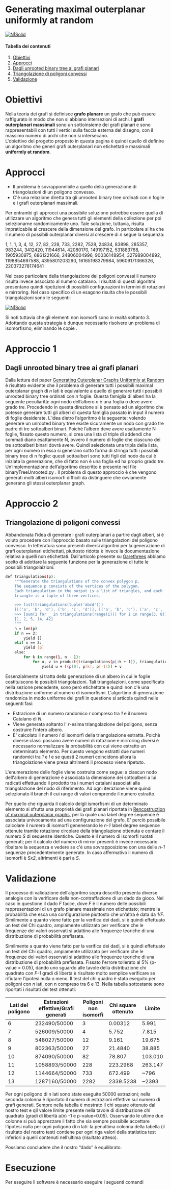 # Generating maximal outerplanar uniformly at random
[![N|Solid](https://camo.githubusercontent.com/23de01ffa3d1ff0fe57b824cf6f516d96df88d2f/68747470733a2f2f707265766965772e6962622e636f2f645864744c512f696e666f766973646963652e706e67)](https://camo.githubusercontent.com/23de01ffa3d1ff0fe57b824cf6f516d96df88d2f/68747470733a2f2f707265766965772e6962622e636f2f645864744c512f696e666f766973646963652e706e67)
#### Tabella dei contenuti

1. [Obiettivi](#obiettivi)
2. [Approcci](#approcci)
3. [Dagli unrooted binary tree ai grafi planari]( #approccio1)
4. [Triangolazione di poligoni convessi]( #approccio2)
5. [Validazione]( #validazione)



# Obiettivi

Nella teoria dei grafi si definisce **grafo planare** un grafo che può essere raffigurato in modo che non si abbiano intersezioni di archi. 
I **grafi outerplanari massimali** sono un sottoinsieme dei grafi planari e sono rappresentabili con tutti i vertici sulla faccia esterna del disegno, con il massimo numero di archi che non si intersecano.  
L'obiettivo del progetto proposto in questa pagina è quindi quello di definire un algoritmo che generi grafi outerplanari non etichettati e massimali **uniformly at random**.
# Approcci

  - Il problema è sovrapponnibile a quello della generazione di triangolazioni di un poligono convesso.
  - C'è una relazione diretta tra gli unrooted binary tree ordinati con n foglie e i grafi outerplanari massimali.

Per entrambi gli approcci una possibile soluzione potrebbe essere quella di utilizzare un algoritmo che genera tutti gli elementi della collezione per poi selezionarne randomicamente uno. Tale soluzione, tuttavia,  risulta impraticabile al crescere della dimensione del grafo. In particolare si ha che il numero di possibili outerplanar diversi al crescere di *n* segue la sequenza: 

1, 1, 1, 3, 4, 12, 27, 82, 228, 733, 2282, 7528, 24834, 83898, 285357, 983244, 3412420, 11944614, 42080170, 149197152, 531883768, 1905930975, 6861221666, 24806004996, 90036148954, 327989004892, 1198854697588, 4395801203290, 16165198379984, 59609171366326, 220373278174641

Nel caso particolare della triangolazione dei poligoni convessi il numero risulta invece associato al numero catalano. I risultati di questi algoritmi presentano quindi ripetizioni di possibili configurazioni in termini di rotazioni e mirroring. Nel caso specifico di un esagono risulta che le possibili triangolazioni sono le seguenti:

[![N|Solid](https://upload.wikimedia.org/wikipedia/commons/thumb/a/a8/Catalan-Hexagons-example.svg/680px-Catalan-Hexagons-example.svg.png)](https://upload.wikimedia.org/wikipedia/commons/thumb/a/a8/Catalan-Hexagons-example.svg/680px-Catalan-Hexagons-example.svg.png)

Si noti tuttavia che gli elementi non isomorfi sono in realtà soltanto 3. Adottando questa strategia è dunque necessario risolvere un problema di isomorfismo, eliminando le copie .


# Approccio 1
## Dagli unrooted binary tree ai grafi planari

Dalla lettura del paper [Generating Outerplanar Graphs Uniformly at Random](https://www.cambridge.org/core/journals/combinatorics-probability-and-computing/article/generating-outerplanar-graphs-uniformly-at-random/DA7B9E91184052CA32153FC83A4A7ED8) è risultato evidente che il problema di generare tutti i possibili maximal outerplanar graph di *n* lati  è equivalente a quello di generare tutti i possibili unrooted binary tree ordinati con *n* foglie. Questa famiglia di alberi ha la seguente peculiarità: ogni nodo dell’albero o è una foglia o deve avere grado tre.
Procedendo in questa direzione si è pensato ad un algoritmo che potesse generare tutti gli alberi di questa famiglia passato in input il numero di foglie desiderate.
L’idea dietro l’algoritmo è la seguente: volendo generare un unrooted binary tree esiste sicuramente un nodo con grado tre padre di tre sottoalberi binari. Poiché l’albero deve avere esattamente N foglie, fissato questo numero, si crea una lista di triple di addendi che sommati diano esattamente N, ovvero il numero di foglie che ciascuno dei tre sottoalberi binari dovrà avere. Quindi selezionata una tripla della lista, per ogni numero in essa si generano sotto forma di stringa tutti i possibili binary tree di n foglie: questi sottoalberi sono tutti figli del nodo da cui è iniziata la generazione, che di fatto non è una foglia ed ha proprio grado tre. 
Un’implementazione dell’algoritmo descritto è presente nel file binaryTreeUnrooted.py .
Il problema di questo approccio è che vengono generati molti alberi isomorfi difficili da distinguere che ovviamente generano gli stessi outerplanar graph. 

# Approccio 2
## Triangolazione di poligoni convessi

Abbandonata l’idea di generare i grafi outerplanari a partire dagli alberi, si è voluto procedere con l’approccio basato sulle triangolazioni del poligono convesso.
In letteratura sono presenti diversi algoritmi per la generazione di grafi outerplanari etichettati, piuttosto ridotta è invece la documentazione relativa a quelli non etichettati. Dall'articolo presente su  [Garethrees](http://garethrees.org/2013/06/15/triangulation/) abbiamo scelto di adottare la seguente funzione per la generazione di tutte le possibili triangolaizioni:
```sh
def triangulations(p):
    """Generate the triangulations of the convex polygon p.
    The sequence p consists of the vertices of the polygon.
    Each triangulation in the output is a list of triangles, and each
    triangle is a tuple of three vertices.

    >>> list(triangulations(tuple('abcd')))
    [[('a', 'b', 'd'), ('b', 'c', 'd')], [('a', 'b', 'c'), ('a', 'c', 'd')]]
    >>> [sum(1 for _ in triangulations(range(i))) for i in range(3, 8)]
    [1, 2, 5, 14, 42]
    """
    n = len(p)
    if n == 2:
        yield []
    elif n == 3:
        yield [p]
    else:
        for k in range(1, n - 1):
            for u, v in product(triangulations(p[:k + 1]), triangulations(p[k:])):
                yield u + [(p[0], p[k], p[-1])] + v
```
Essenzialmente si tratta della generazione di un albero in cui le foglie costituiscono le possibili triangolazioni. Tali triangolazioni, come specificato nella sezione precedente, sono però etichettate e quindi non c'è una distribuzione uniforme al numero di isomorfismi.
L'algortimo  di generazione randomica in modo uniforme dei grafi in questione si articola quindi nelle seguenti fasi:
- Estrazione di un numero randomico *r* compreso tra *1* e il numero Catalano di *N*.
- Viene generata soltanto l' *r*-esima triangolazione del poligono, senza costruire l'intero albero.
- E' calcolato il numero *I* di isomorfi della triangolazione estratta. Poichè diverse classi possono avere numeri di rotazione e mirroring diversi è necessario normalizzare la probabilità con cui viene estratto un determinato elemento. Per questo vengono estratti due numeri randomici tra *1* e *I* e se questi 2 numeri coincidono allora la triangolazione viene presa altrimenti il processo viene ripetuto.

L'enumerazione delle foglie viene costruita come segue: a ciascun nodo dell'albero di generazione è associata la dimensione dei sottoalberi a lui radicati effettuando il prodotto tra i numeri catalani associati alla triangolazione del nodo di riferimento. Ad ogni iterazione viene quindi selezionato il branch il cui range di valori comprende il numero estratto. 

Per quello che riguarda il calcolo delgli ismorfismi di un determinato elemento si sfrutta una proprietà dei grafi planari riportata in [Rencostruction of maximal outerplanar graphs](http://ac.els-cdn.com/0012365X72900076/1-s2.0-0012365X72900076-main.pdf?_tid=1255f97e-7382-11e7-9d07-00000aab0f01&acdnat=1501238995_2af031d7b204f70c6f758f9a2c8d54f7), per la quale una label degree sequence è associata univocamente ad una configurazione del grafo. E' perciò possibile calcolare il numero di isomorfi genenerando le *n-1*  label degree sequence ottenute tramite rotazione circolare della triangolazione ottenuta e contare il numero *S* di sequenze identiche.
Questo è il numero di isomorfi ruotati generati; per il calcolo del numero di mirror presenti è invece necessario ribaltare la sequenza e vedere se c'è una sovrapposizione con una delle *n-1* sequenze precedentemente generate. In caso affermativo il numero di isomorfi è *Sx2*, altrimenti è pari a *S*.

# Validazione

Il processo di validazione dell’algoritmo sopra descritto presenta diverse analogie con la verificare della non-contraffazione di un dado da gioco. Nel caso in questione il dado *F* facce, dove *F* è il numero delle possibili rappresentazioni di un grafo planare massimale non etichettato; mentre la probabilità che esca una configurazione piuttosto che un’altra è data da *1/F*. Similmente a quanto viene fatto per la verifica dei dadi, si è quindi effettuato un test del Chi quadro, ampiamente utilizzato per verificare che le frequenze dei valori osservati si adattino alle frequenze teoriche di una distribuzione di probabilità prefissata.

Similmente a quanto viene fatto per la verifica dei dadi, si è quindi effettuato un test del Chi quadro, ampiamente utilizzato per verificare che le frequenze dei valori osservati si adattino alle frequenze teoriche di una distribuzione di probabilità prefissata. Fissato l'errore tollerato al 5% (p-value = 0.05), dando uno sguardo alle tavole della distribuzione chi quadrato con *F-1* gradi di libertà  è risultato molto semplice verificare se rifiutare l'ipotesi nulla o meno. 
Il test del chi quadro è stato eseguito per  poligoni con *n* lati, con n compreso tra 6 e 13. Nella tabella sottostante sono riportati i risultati del test ottenuti:

| Lati del poligono | Estrazioni effettive/Grafi generati | Poligoni non isomorfi | Chi square ottenuto | Limite  |
|-------------------|-------------------------------------|-----------------------|---------------------|---------|
| 6                 | 232490/50000                        | 3                     | 0.00312             | 5.991   |
| 7                 | 526009/50000                        | 4                     | 5.752               | 7.815   |
| 8                 | 548027/50000                        | 12                    | 9.161               | 19.675  |
| 9                 | 802363/50000                        | 27                    | 21.4840             | 38.885  |
| 10                | 874090/50000                        | 82                    | 78.807              | 103.010 |
| 11                | 1058893/50000                       | 228                   | 223.2968            | 263.147 |
| 12                | 1144664/50000                       | 733                   | 672.499             | ~796    |
| 13                | 1287160/50000                       | 2282                  | 2339.5238           | ~2393   |

Per ogni poligono di n lati sono state eseguite 50000 estrazioni; nella seconda colonna è riportato il numero di estrazioni effettive sul numero di grafi generati.
Sempre nella tabella è mostrato il chi square ottenuto dal nostro test e qil valore limite presente nella tavole di distribuzione  chi quadrato (gradi di libertà  a(n) -1 e p-value=0.05). 
Osservando le ultime due colonne si può apprezzare il fatto che sia sempre possibile accettare l'ipotesi nulla per ogni poligono di n lati: la penultima colonna della tabella (il risultato del nostro test) contiene per ogni riga valori della statistica test inferiori a quelli contenuti nell’ultima (risultato atteso).

Possiamo concludere che il nostro “dado” è equilibrato.

# Esecuzione 
Per eseguire il software è necessario eseguire i seguenti comandi
